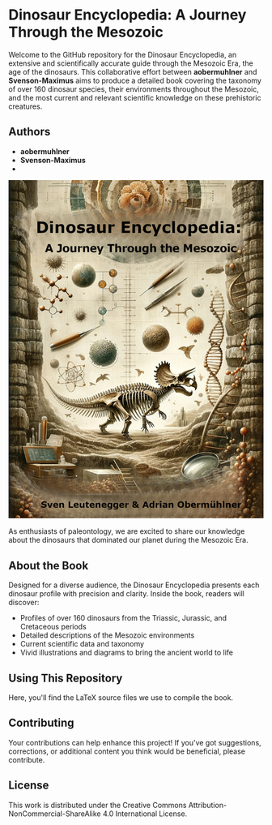 # Dinosaur Encyclopedia: A Journey Through the Mesozoic

Welcome to the GitHub repository for the Dinosaur Encyclopedia, an extensive and scientifically accurate guide through the Mesozoic Era, the age of the dinosaurs. This collaborative effort between **aobermuhlner** and **Svenson-Maximus** aims to produce a detailed book covering the taxonomy of over 160 dinosaur species, their environments throughout the Mesozoic, and the most current and relevant scientific knowledge on these prehistoric creatures.

## Authors
- **aobermuhlner**
- **Svenson-Maximus**
- 
![Dinosaur Encyclopedia Cover](book_pdf/Cover.jpg)

As enthusiasts of paleontology, we are excited to share our knowledge about the dinosaurs that dominated our planet during the Mesozoic Era.

## About the Book

Designed for a diverse audience, the Dinosaur Encyclopedia presents each dinosaur profile with precision and clarity. Inside the book, readers will discover:

- Profiles of over 160 dinosaurs from the Triassic, Jurassic, and Cretaceous periods
- Detailed descriptions of the Mesozoic environments
- Current scientific data and taxonomy
- Vivid illustrations and diagrams to bring the ancient world to life

## Using This Repository

Here, you'll find the LaTeX source files we use to compile the book.

## Contributing
Your contributions can help enhance this project! If you've got suggestions, corrections, or additional content you think would be beneficial, please contribute.

## License
This work is distributed under the Creative Commons Attribution-NonCommercial-ShareAlike 4.0 International License.
